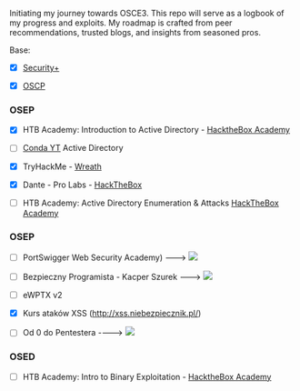 Initiating my journey towards OSCE3. This repo will serve as a logbook of my progress and exploits. My roadmap is crafted from peer recommendations, trusted blogs, and insights from seasoned pros.

Base:
- [x] [Security+](https://www.credly.com/badges/75c2434a-844d-499f-91a3-b765d54d8015/linked_in_profile)
- [x] [OSCP](https://www.credential.net/9f2c642d-dfc8-4991-ad4c-7461a40cba88#gs.6nxf65) 


### OSEP
- [x] HTB Academy: Introduction to Active Directory - [HacktheBox Academy](https://academy.hackthebox.com/module/details/74)
- [ ] [Conda YT](https://www.youtube.com/watch?v=Bm3mihQNGI4&list=PLDrNMcTNhhYqZj7WZt2GfNhBDqBnhW6AT) Active Directory
- [x] TryHackMe - [Wreath](https://tryhackme.com/signup?referrer=609d52e047b001004180cfab)
- [x] Dante - Pro Labs - [HackTheBox](https://www.linkedin.com/posts/activity-7135369572257255425-NzIw?utm_source=share&utm_medium=member_desktop) 
- [ ] HTB Academy: Active Directory Enumeration & Attacks [HackTheBox Academy](https://academy.hackthebox.com/module/details/143)


### OSEP
- [ ] PortSwigger Web Security Academy) --->
![](https://geps.dev/progress/34?dangerColor=800000&warningColor=ff9900&successColor=006600)
- [ ] Bezpieczny Programista - Kacper Szurek --->
![](https://geps.dev/progress/97?dangerColor=800000&warningColor=ff9900&successColor=006600)
- [ ] eWPTX v2
- [x] Kurs ataków XSS (http://xss.niebezpiecznik.pl/)
- [ ] Od 0 do Pentestera  ----> ![](https://geps.dev/progress/8?dangerColor=800000&warningColor=ff9900&successColor=006600)


### OSED
- [ ] HTB Academy: Intro to Binary Exploitation - [HacktheBox Academy](https://academy.hackthebox.com/module/details/74)
